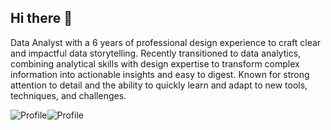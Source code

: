 ## Hi there 👋

Data Analyst with a 6 years of professional design experience to craft clear and impactful data storytelling. Recently transitioned to data analytics, combining analytical skills with design expertise to transform complex information into actionable insights and easy to digest. Known for strong attention to detail and the ability to quickly learn and adapt to new tools, techniques, and challenges.


![Profile](https://img.shields.io/badge/Python-green?style=for-the-badge)![Profile](https://img.shields.io/badge/MySQL-blue?style=for-the-badge)

<!--
**glenvj-j/glenvj-j** is a ✨ _special_ ✨ repository because its `README.md` (this file) appears on your GitHub profile.

Here are some ideas to get you started:

- 🔭 I’m currently working on ...
- 🌱 I’m currently learning ...
- 👯 I’m looking to collaborate on ...
- 🤔 I’m looking for help with ...
- 💬 Ask me about ...
- 📫 How to reach me: ...
- 😄 Pronouns: ...
- ⚡ Fun fact: ...
-->
